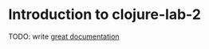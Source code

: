 # Introduction to clojure-lab-2

TODO: write [great documentation](http://jacobian.org/writing/what-to-write/)
